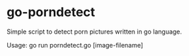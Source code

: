 go-porndetect
=============

Simple script to detect porn pictures written in go language.

Usage:
go run porndetect.go [image-filename]
